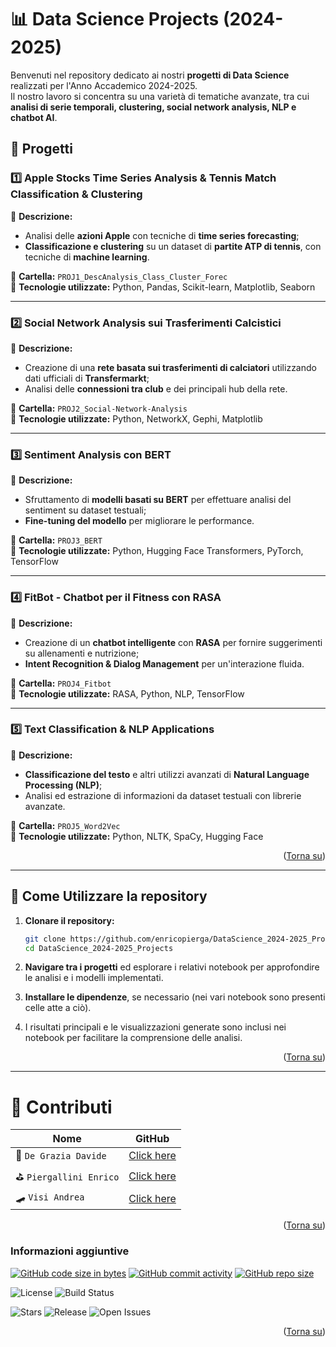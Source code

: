 # 📊 Data Science Projects (2024-2025)

Benvenuti nel repository dedicato ai nostri **progetti di Data Science** realizzati per l'Anno Accademico 2024-2025.  
Il nostro lavoro si concentra su una varietà di tematiche avanzate, tra cui **analisi di serie temporali, clustering, social network analysis, NLP e chatbot AI**.  

## 🚀 Progetti

### 1️⃣ **Apple Stocks Time Series Analysis & Tennis Match Classification & Clustering**  
📌 **Descrizione:**  
- Analisi delle **azioni Apple** con tecniche di **time series forecasting**;
- **Classificazione e clustering** su un dataset di **partite ATP di tennis**, con tecniche di **machine learning**.

📂 **Cartella:** `PROJ1_DescAnalysis_Class_Cluster_Forec`  
📜 **Tecnologie utilizzate:** Python, Pandas, Scikit-learn, Matplotlib, Seaborn  

---

### 2️⃣ **Social Network Analysis sui Trasferimenti Calcistici**  
📌 **Descrizione:**  
- Creazione di una **rete basata sui trasferimenti di calciatori** utilizzando dati ufficiali di **Transfermarkt**;
- Analisi delle **connessioni tra club** e dei principali hub della rete.

📂 **Cartella:** `PROJ2_Social-Network-Analysis`  
📜 **Tecnologie utilizzate:** Python, NetworkX, Gephi, Matplotlib  

---

### 3️⃣ **Sentiment Analysis con BERT**  
📌 **Descrizione:**  
- Sfruttamento di **modelli basati su BERT** per effettuare analisi del sentiment su dataset testuali;
- **Fine-tuning del modello** per migliorare le performance.

📂 **Cartella:** `PROJ3_BERT`  
📜 **Tecnologie utilizzate:** Python, Hugging Face Transformers, PyTorch, TensorFlow

---

### 4️⃣ **FitBot - Chatbot per il Fitness con RASA**  
📌 **Descrizione:**  
- Creazione di un **chatbot intelligente** con **RASA** per fornire suggerimenti su allenamenti e nutrizione;
- **Intent Recognition & Dialog Management** per un'interazione fluida.

📂 **Cartella:** `PROJ4_Fitbot`  
📜 **Tecnologie utilizzate:** RASA, Python, NLP, TensorFlow  

---

### 5️⃣ **Text Classification & NLP Applications**  
📌 **Descrizione:**  
- **Classificazione del testo** e altri utilizzi avanzati di **Natural Language Processing (NLP)**;
- Analisi ed estrazione di informazioni da dataset testuali con librerie avanzate.

📂 **Cartella:** `PROJ5_Word2Vec`  
📜 **Tecnologie utilizzate:** Python, NLTK, SpaCy, Hugging Face  

<p align="right">(<a href="#readme-top">Torna su</a>)</p>

---

## 📌 Come Utilizzare la repository  
1. **Clonare il repository:**  
   ```bash
   git clone https://github.com/enricopierga/DataScience_2024-2025_Projects.git
   cd DataScience_2024-2025_Projects
   ```
2. **Navigare tra i progetti** ed esplorare i relativi notebook per approfondire le analisi e i modelli implementati.
 
3. **Installare le dipendenze**, se necessario (nei vari notebook sono presenti celle atte a ciò).

4. I risultati principali e le visualizzazioni generate sono inclusi nei notebook per facilitare la comprensione delle analisi.

<p align="right">(<a href="#readme-top">Torna su</a>)</p>

---

# 🤝 Contributi

|Nome | GitHub |
|-----------|--------|
| 🤿 `De Grazia Davide` | [Click here](https://github.com/davidedg11) |
| ⛳️ `Piergallini Enrico` | [Click here](https://github.com/enricopierga) |
| 🛹 `Visi Andrea` | [Click here](https://github.com/Andreavisi1) |

<p align="right">(<a href="#readme-top">Torna su</a>)</p>

### Informazioni aggiuntive

[![GitHub code size in bytes](https://img.shields.io/github/languages/code-size/enricopierga/DataScience_2024-2025_Projects?logo=github)](https://github.com/enricopierga/DataScience_2024-2025_Projects) 
[![GitHub commit activity](https://img.shields.io/github/commit-activity/m/enricopierga/DataScience_2024-2025_Projects?color=blueviolet&logo=github)](https://github.com/enricopierga/DataScience_2024-2025_Projects/commits/)
[![GitHub repo size](https://img.shields.io/github/repo-size/enricopierga/DataScience_2024-2025_Projects?logo=github)](https://github.com/enricopierga/DataScience_2024-2025_Projects)

![License](https://img.shields.io/badge/license-blue)
![Build Status](https://img.shields.io/github/workflow/status/enricopierga/DataScience_2024-2025_Projects/CI)

![Stars](https://img.shields.io/github/stars/enricopierga/DataScience_2024-2025_Projects?style=social)
![Release](https://img.shields.io/github/release/enricopierga/DataScience_2024-2025_Projects.svg)
![Open Issues](https://img.shields.io/github/issues/enricopierga/DataScience_2024-2025_Projects)

<p align="right">(<a href="#readme-top">Torna su</a>)</p>

